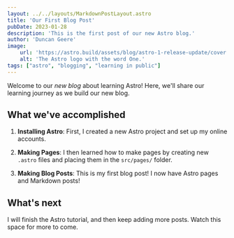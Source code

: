 ```yaml
---
layout: ../../layouts/MarkdownPostLayout.astro
title: 'Our First Blog Post'
pubDate: 2023-01-28
description: 'This is the first post of our new Astro blog.'
author: 'Duncan Geere'
image: 
    url: 'https://astro.build/assets/blog/astro-1-release-update/cover.jpeg'
    alt: 'The Astro logo with the word One.'
tags: ["astro", "blogging", "learning in public"]
---
```


Welcome to our _new blog_ about learning Astro! Here, we'll share our learning journey as we build our new blog.

## What we've accomplished

1. **Installing Astro**: First, I created a new Astro project and set up my online accounts.

2. **Making Pages**: I then learned how to make pages by creating new `.astro` files and placing them in the `src/pages/` folder.

3. **Making Blog Posts**: This is my first blog post! I now have Astro pages and Markdown posts!

## What's next

I will finish the Astro tutorial, and then keep adding more posts. Watch this space for more to come.
